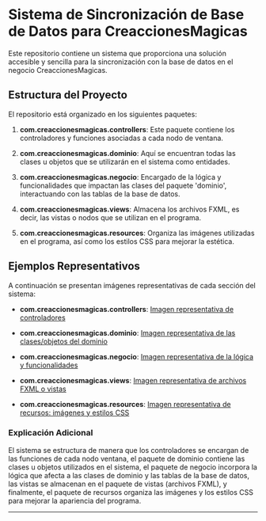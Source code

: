 
# Sistema de Sincronización de Base de Datos para CreaccionesMagicas

Este repositorio contiene un sistema que proporciona una solución accesible y sencilla para la sincronización con la base de datos en el negocio CreaccionesMagicas.

## Estructura del Proyecto

El repositorio está organizado en los siguientes paquetes:

1. **com.creaccionesmagicas.controllers**: Este paquete contiene los controladores y funciones asociadas a cada nodo de ventana.

2. **com.creaccionesmagicas.dominio**: Aquí se encuentran todas las clases u objetos que se utilizarán en el sistema como entidades.

3. **com.creaccionesmagicas.negocio**: Encargado de la lógica y funcionalidades que impactan las clases del paquete 'dominio', interactuando con las tablas de la base de datos.

4. **com.creaccionesmagicas.views**: Almacena los archivos FXML, es decir, las vistas o nodos que se utilizan en el programa.

5. **com.creaccionesmagicas.resources**: Organiza las imágenes utilizadas en el programa, así como los estilos CSS para mejorar la estética.

## Ejemplos Representativos

A continuación se presentan imágenes representativas de cada sección del sistema:

- **com.creaccionesmagicas.controllers**:
  [Imagen representativa de controladores](/readmeimg/controller.PNG)

- **com.creaccionesmagicas.dominio**:
  [Imagen representativa de las clases/objetos del dominio](/readmeimg/dominioNegocio.PNG)

- **com.creaccionesmagicas.negocio**:
  [Imagen representativa de la lógica y funcionalidades](/readmeimg/dominioNegocio.PNG)

- **com.creaccionesmagicas.views**:
  [Imagen representativa de archivos FXML o vistas](/readmeimg/views.PNG)

- **com.creaccionesmagicas.resources**:
  [Imagen representativa de recursos: imágenes y estilos CSS](/readmeimg/resources.PNG)

### Explicación Adicional

El sistema se estructura de manera que los controladores se encargan de las funciones de cada nodo ventana, el paquete de dominio contiene las clases u objetos utilizados en el sistema, el paquete de negocio incorpora la lógica que afecta a las clases de dominio y las tablas de la base de datos, las vistas se almacenan en el paquete de vistas (archivos FXML), y finalmente, el paquete de recursos organiza las imágenes y los estilos CSS para mejorar la apariencia del programa.

---

